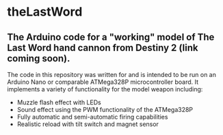 # theLastWord
The Arduino code for a "working" model of The Last Word hand cannon from Destiny 2 (link coming soon).
---
The code in this repository was written for and is intended to be run on an Arduino Nano or comparable ATMega328P microcontroller board.  It implements a variety of functionality for the model weapon including:
* Muzzle flash effect with LEDs
* Sound effect using the PWM functionality of the ATMega328P
* Fully automatic and semi-automatic firing capabilities
* Realistic reload with tilt switch and magnet sensor
